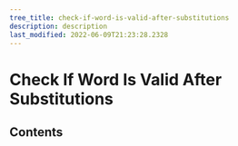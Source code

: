 ```yaml
---
tree_title: check-if-word-is-valid-after-substitutions
description: description
last_modified: 2022-06-09T21:23:28.2328
---
```


# Check If Word Is Valid After Substitutions

## Contents
